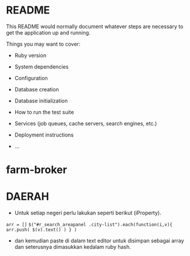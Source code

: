 # README

This README would normally document whatever steps are necessary to get the
application up and running.

Things you may want to cover:

* Ruby version

* System dependencies

* Configuration

* Database creation

* Database initialization

* How to run the test suite

* Services (job queues, cache servers, search engines, etc.)

* Deployment instructions

* ...
# farm-broker

# DAERAH
* Untuk setiap negeri perlu lakukan seperti berikut (iProperty). 

`arr = []`
`$("#r_search_areapanel .city-list").each(function(i,v){ arr.push( $(v).text() ) } )`

* dan kemudian paste di dalam text editor untuk disimpan sebagai array dan seterusnya dimasukkan kedalam ruby hash.

